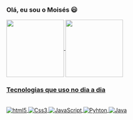 ### Olá, eu sou o Moisés 😃 
          
 <a href="https://github.com/Moiseslcoutinhojr">
  <img height="150em"  align="center" src="https://github-readme-stats.vercel.app/api?username=Moiseslcoutinhojr&show_icons=true&theme=react&include_all_commits=true&count_public=true"/>         
  <img height="150em"  align="center" src="https://github-readme-stats.vercel.app/api/top-langs/?username=Moiseslcoutinhojr&layout=compact&langs_count=7&theme=react" />

                 
### Tecnologias que uso no dia a dia

 <div style="display: inline_block"><br>
 <img align="center" alt="html5" src="https://img.shields.io/badge/HTML5-E34F26?style=for-the-badge&logo=html5&logoColor=white">
 <img align="center" alt="Css3" src="https://img.shields.io/badge/CSS3-1572B6?style=for-the-badge&logo=css3&logoColor=white">
 <img align="center" alt="JavaScript" src="https://img.shields.io/badge/JavaScript-F7DF1E?style=for-the-badge&logo=javascript&logoColor=black">
 <img align="center" alt="Pyhton" src="https://img.shields.io/badge/Python-3776AB?style=for-the-badge&logo=python&logoColor=white">
 <img align="center" alt="Java" src="https://img.shields.io/badge/Java-ED8B00?style=for-the-badge&logo=openjdk&logoColor=white">


 </div>


